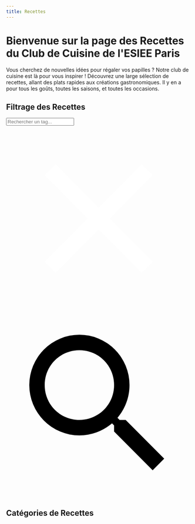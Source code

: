 ```yaml
---
title: Recettes
---
```


# Bienvenue sur la page des Recettes du Club de Cuisine de l'ESIEE Paris

Vous cherchez de nouvelles idées pour régaler vos papilles ? Notre club de cuisine est là pour vous inspirer ! Découvrez une large sélection de recettes, allant des plats rapides aux créations gastronomiques. Il y en a pour tous les goûts, toutes les saisons, et toutes les occasions.

## Filtrage des Recettes

<div class="search-container">
    <input type="text" id="tag-search" placeholder="Rechercher un tag...">
    <span id="clear-search" class="clear-icon">
        <svg xmlns="http://www.w3.org/2000/svg" viewBox="0 0 24 24">
            <path d="M19 6.41L17.59 5 12 10.59 6.41 5 5 6.41 10.59 12 5 17.59 6.41 19 12 13.41 17.59 19 19 17.59 13.41 12z" fill="#fff"/>
        </svg>
    </span>
    <svg class="search-icon" xmlns="http://www.w3.org/2000/svg" viewBox="0 0 24 24">
        <path d="M9.5 3A6.5 6.5 0 0 1 16 9.5c0 1.61-.59 3.09-1.56 4.23l.27.27h.79l5 5-1.5 1.5-5-5v-.79l-.27-.27A6.516 6.516 0 0 1 9.5 16 6.5 6.5 0 0 1 3 9.5 6.5 6.5 0 0 1 9.5 3m0 2C7 5 5 7 5 9.5S7 14 9.5 14 14 12 14 9.5 12 5 9.5 5Z"></path>
    </svg>
</div>
<ul id="tag-list"></ul>
<ul id="result-list" style="display: none;"></ul>

## Catégories de Recettes

<!-- material/tags -->